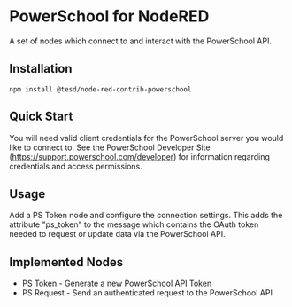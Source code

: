# PowerSchool for NodeRED

A set of nodes which connect to and interact with the PowerSchool API.

## Installation

`npm install @tesd/node-red-contrib-powerschool`

## Quick Start

You will need valid client credentials for the PowerSchool server you would like to connect to. See the PowerSchool Developer Site (https://support.powerschool.com/developer) for information regarding credentials and access permissions.

## Usage

Add a PS Token node and configure the connection settings. This adds the attribute "ps_token" to the message which contains the OAuth token needed to request or update data via the PowerSchool API.

## Implemented Nodes

* PS Token - Generate a new PowerSchool API Token
* PS Request - Send an authenticated request to the PowerSchool API
